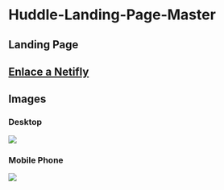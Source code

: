 # Huddle-Landing-Page-Master
## Landing Page 

## [Enlace a Netifly](https://huddle-landing-page-master-hjbd.netlify.app/)

## Images

### Desktop

![](https://github.com/hectorjbd/Huddle-Landing-Page-Master/blob/main/Huddle%20Landing%20Page%20Master/Captura.PNG?raw=true)

### Mobile Phone

![](https://github.com/hectorjbd/Huddle-Landing-Page-Master/blob/main/Huddle%20Landing%20Page%20Master/Captura2.PNG?raw=true)
